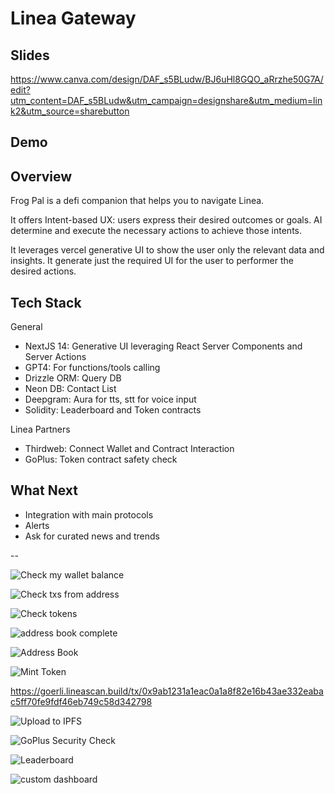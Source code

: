 # Linea Gateway

## Slides

https://www.canva.com/design/DAF_s5BLudw/BJ6uHl8GQO_aRrzhe50G7A/edit?utm_content=DAF_s5BLudw&utm_campaign=designshare&utm_medium=link2&utm_source=sharebutton

## Demo

## Overview

Frog Pal is a defi companion that helps you to navigate Linea.

It offers Intent-based UX: users express their desired outcomes or goals. AI determine and execute the necessary actions to achieve those intents.

It leverages vercel generative UI to show the user only the relevant data and insights. It generate just the required UI for the user to performer the desired actions.

## Tech Stack

General

- NextJS 14: Generative UI leveraging React Server Components and Server Actions
- GPT4: For functions/tools calling
- Drizzle ORM: Query DB
- Neon DB: Contact List
- Deepgram: Aura for tts, stt for voice input
- Solidity: Leaderboard and Token contracts

Linea Partners

- Thirdweb: Connect Wallet and Contract Interaction
- GoPlus: Token contract safety check

## What Next

- Integration with main protocols
- Alerts
- Ask for curated news and trends

--

![Check my wallet balance](https://github.com/aeither/frog-pal-defi-assistant/assets/36173828/10f9d395-31cc-4bd3-8dd5-7cde960ef2f2)

![Check txs from address](https://github.com/aeither/frog-pal-defi-assistant/assets/36173828/8db78d56-1fd6-43f6-a7f7-a8f49fbcb475)

![Check tokens](https://github.com/aeither/frog-pal-defi-assistant/assets/36173828/bbe0dc7c-e5f2-402e-9aa0-275b40704b2b)

![address book complete](https://github.com/aeither/frog-pal-defi-assistant/assets/36173828/6b372ed4-2b4b-4786-8819-0fd26a0e2de4)

![Address Book](https://github.com/aeither/frog-pal-defi-assistant/assets/36173828/0b751ec3-6919-4bcc-94ca-ce90ae030dc5)

![Mint Token](https://github.com/aeither/frog-pal-defi-assistant/assets/36173828/0d6a0946-d358-4c82-b4d5-5fd81d3a006b)

https://goerli.lineascan.build/tx/0x9ab1231a1eac0a1a8f82e16b43ae332eabac5ff70fe9fdf46eb749c58d342798

![Upload to IPFS](https://github.com/aeither/frog-pal-defi-assistant/assets/36173828/c938e3d0-bab5-4cb1-834e-db4f4b97a367)

![GoPlus Security Check](https://github.com/aeither/frog-pal-defi-assistant/assets/36173828/5587eb66-ab8a-4d2a-a827-5eeaf1b00088)

![Leaderboard](https://github.com/aeither/frog-pal-defi-assistant/assets/36173828/74086e58-52e1-4c50-a791-c20afb39d79a)

![custom dashboard](https://github.com/aeither/frog-pal-defi-assistant/assets/36173828/1483b325-e569-4b30-b48f-a792059efb3b)
